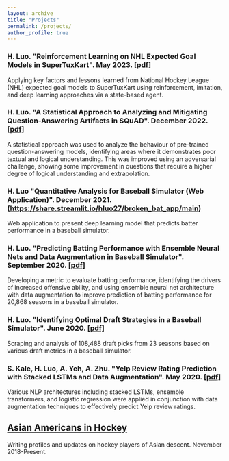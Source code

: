 ```yaml
---
layout: archive
title: "Projects"
permalink: /projects/
author_profile: true
---
```


### **H. Luo**. "Reinforcement Learning on NHL Expected Goal Models in SuperTuxKart". May 2023. [[pdf]](../assets/files/supertuxkart_deep_learning.pdf)

Applying key factors and lessons learned from National Hockey League (NHL) expected goal models to SuperTuxKart using reinforcement, imitation, and deep learning approaches via a state-based agent. 

### **H. Luo**. "A Statistical Approach to Analyzing and Mitigating Question-Answering Artifacts in SQuAD". December 2022. [[pdf]](../assets/files/qa_artifacts_nlp.pdf)

A statistical approach was used to analyze the behaviour of pre-trained question-answering models, identifying areas where it demonstrates poor textual and logical understanding. This was improved using an adversarial challenge, showing some improvement in questions that require a higher degree of logical understanding and extrapolation.

### **H. Luo** "Quantitative Analysis for Baseball Simulator (Web Application)". December 2021. (https://share.streamlit.io/hluo27/broken_bat_app/main)

Web application to present deep learning model that predicts batter performance in a baseball simulator.

### **H. Luo**. "Predicting Batting Performance with Ensemble Neural Nets and Data Augmentation in Baseball Simulator". September 2020. [[pdf]](../assets/files/Brokenbat_Player_Modelling.pdf)

Developing a metric to evaluate batting performance, identifying the drivers of increased offensive ability, and using ensemble neural net architecture with data augmentation to improve prediction of batting performance for 20,868 seasons in a baseball simulator.

### **H. Luo**. "Identifying Optimal Draft Strategies in a Baseball Simulator". June 2020. [[pdf]](../assets/files/BrokenBat_Draft_Report.pdf)

Scraping and analysis of 108,488 draft picks from 23 seasons based on various draft metrics in a baseball simulator.

### S. Kale, **H. Luo**, A. Yeh, A. Zhu. "Yelp Review Rating Prediction with Stacked LSTMs and Data Augmentation". May 2020. [[pdf]](../assets/files/yelp.pdf)

Various NLP architectures including stacked LSTMs, ensemble transformers, and logistic regression were applied in conjunction with data augmentation techniques to effectively predict Yelp review ratings.

## [Asian Americans in Hockey](https://asianamericansinhockey.com/)

Writing profiles and updates on hockey players of Asian descent. November 2018-Present.